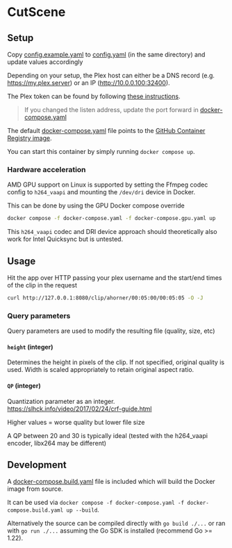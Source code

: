 # CutScene

## Setup

Copy [config.example.yaml]() to [config.yaml]() (in the same directory) and update values accordingly

Depending on your setup, the Plex host can either be a DNS record (e.g. https://my.plex.server) or an IP (http://10.0.0.100:32400). 

The Plex token can be found by following [these instructions](https://support.plex.tv/articles/204059436-finding-an-authentication-token-x-plex-token/).

> If you changed the listen address, update the port forward in [docker-compose.yaml]()

The default [docker-compose.yaml]() file points to the [GitHub Container Registry image](https://github.com/ahornerr/CutScene/pkgs/container/cutscene). 

You can start this container by simply running `docker compose up`.

### Hardware acceleration
AMD GPU support on Linux is supported by setting the Ffmpeg codec config to `h264_vaapi` and mounting the `/dev/dri` device in Docker.

This can be done by using the GPU Docker compose override

```sh
docker compose -f docker-compose.yaml -f docker-compose.gpu.yaml up
```

This `h264_vaapi` codec and DRI device approach should theoretically also work for Intel Quicksync but is untested.

## Usage

Hit the app over HTTP passing your plex username and the start/end times of the clip in the request

```sh
curl http://127.0.0.1:8080/clip/ahorner/00:05:00/00:05:05 -O -J
```

### Query parameters

Query parameters are used to modify the resulting file (quality, size, etc)

#### `height` (integer)
Determines the height in pixels of the clip. If not specified, original quality is used.
Width is scaled appropriately to retain original aspect ratio.

#### `QP` (integer)
Quantization parameter as an integer. https://slhck.info/video/2017/02/24/crf-guide.html

Higher values = worse quality but lower file size

A QP between 20 and 30 is typically ideal (tested with the h264_vaapi encoder, libx264 may be different)

## Development

A [docker-compose.build.yaml]() file is included which will build the Docker image from source.

It can be used via `docker compose -f docker-compose.yaml -f docker-compose.build.yaml up --build`.

Alternatively the source can be compiled directly with `go build ./...` or ran with `go run ./...` assuming the Go SDK is installed (recommend Go >= 1.22).